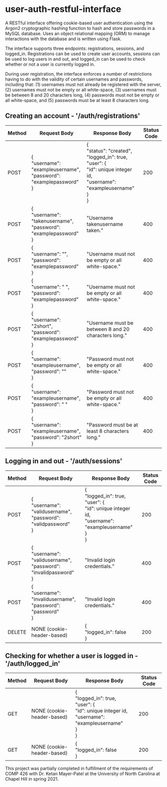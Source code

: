 # user-auth-restful-interface
A RESTful interface offering cookie-based user authentication using the Argon2 cryptographic hashing function to hash and store passwords in a MySQL database. Uses an object relational mapping (ORM) to manage interactions with the database and is written using Flask.

The interface supports three endpoints: registrations, sessions, and logged_in. Registrations can be used to create user accounts, sessions can be used to log users in and out, and logged_in can be used to check whether or not a user is currently logged in.

During user registration, the interface enforces a number of restrictions having to do with the validity of certain usernames and passwords, including that: (1) usernames must not already be registered with the server, (2) usernames must not be empty or all white-space, (3) usernames must be between 8 and 20 characters long, (4) passwords must not be empty or all white-space, and (5) passwords must be at least 8 characters long.

## Creating an account - '/auth/registrations'
| Method | Request Body | Response Body | Status Code
| --- | --- | --- | --- |
| POST | {<br />  "username": "exampleusername",<br/> "password": "examplepassword"<br/>} | {<br/> "status": "created",<br/> "logged_in": true,<br/>"user": {<br/>"id": unique integer id,<br/>"username": "exampleusername"<br/>}<br/>} | 200 |
| POST | {<br />  "username": "takenusername",<br/> "password": "examplepassword"<br/>} | "Username takenusername taken." | 400 |
| POST | {<br />  "username": "",<br/> "password": "examplepassword"<br/>} | "Username must not be empty or all white-space." | 400 |
| POST | {<br />  "username": " ",<br/> "password": "examplepassword"<br/>} | "Username must not be empty or all white-space." | 400 |
| POST | {<br />  "username": "2short",<br/> "password": "examplepassword"<br/>} | "Username must be between 8 and 20 characters long." | 400 |
| POST | {<br />  "username": "exampleusername",<br/> "password": ""<br/>} | "Password must not be empty or all white-space." | 400 |
| POST | {<br />  "username": "exampleusername",<br/> "password": " "<br/>} | "Password must not be empty or all white-space." | 400 |
| POST | {<br />  "username": "exampleusername",<br/> "password": "2short"<br/>} | "Password must be at least 8 characters long." | 400 |

## Logging in and out - '/auth/sessions'
| Method | Request Body | Response Body | Status Code |
| --- | --- | --- | --- |
| POST | {<br />  "username": "validusername",<br/> "password": "validpassword"<br/>} | {<br/>"logged_in": true,<br/>"user": {<br/>"id": unique integer id,<br/>"username": "exampleusername"<br/>}<br/>} | 200 |
| POST | {<br />  "username": "validusername",<br/> "password": "invalidpassword"<br/>} | "Invalid login credentials." | 400 |
| POST | {<br />  "username": "invalidusername",<br/> "password": "password"<br/>} | "Invalid login credentials." | 400 |
| DELETE | NONE (cookie-header-based) | {<br/>"logged_in": false<br/>} | 200 |

## Checking for whether a user is logged in - '/auth/logged_in'
| Method | Request Body | Response Body | Status Code |
| --- | --- | --- | --- |
| GET | NONE (cookie-header-based) | {<br/>"logged_in": true,<br/>"user": {<br/>"id": unique integer id,<br/>"username": "exampleusername"<br/>}<br/>}  | 200 |
| GET | NONE (cookie-header-based) | {<br/>"logged_in": false<br/>} | 200 |

This project was partially completed in fulfillment of the requirements of COMP 426 with Dr. Ketan Mayer-Patel at the University of North Carolina at Chapel Hill in spring 2021.
